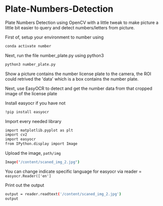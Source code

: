 # Plate-Numbers-Detection
Plate Numbers Detection using OpenCV with a little tweak to make picture a little bit easier to query and detect numbers/letters from picture.

First of, setup your environment to number using 
```bash
conda activate number
```
Next, run the file number_plate.py using python3
```bash
python3 number_plate.py
```
Show a picture contains the number license plate to the camera, the ROI could retrived the 'data' which is a box contains the number plate.

Next, use EasyOCR to detect and get the number data from that cropped image of the license plate

Install easyocr if you have not
```bash
!pip install easyocr
```
Import every needed library
```bash
import matplotlib.pyplot as plt
import cv2
import easyocr
from IPython.display import Image
```
Upload the image, `path/img`
```bash
Image("/content/scaned_img_2.jpg")
```
You can change indicate specific language for easyocr via reader = `easyocr.Reader(['en']`

Print out the output
```bash
output = reader.readtext('/content/scaned_img_2.jpg')
output
```
